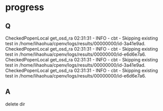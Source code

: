 # progress

## Q

CheckedPopenLocal get_osd_ra
02:31:31 - INFO     - cbt      - Skipping existing test in /home/lihaohua/cpenv/logs/results/00000000/id-3a41e9ad.
CheckedPopenLocal get_osd_ra
02:31:31 - INFO     - cbt      - Skipping existing test in /home/lihaohua/cpenv/logs/results/00000000/id-e6d6e7a6.
CheckedPopenLocal get_osd_ra
02:31:31 - INFO     - cbt      - Skipping existing test in /home/lihaohua/cpenv/logs/results/00000000/id-3a41e9ad.
CheckedPopenLocal get_osd_ra
02:31:31 - INFO     - cbt      - Skipping existing test in /home/lihaohua/cpenv/logs/results/00000000/id-e6d6e7a6.

## A

delete dir


